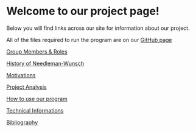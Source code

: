 # Welcome to our project page!

Below you will find links across our site for information about our project.

All of the files required to run the program are on our [GitHub page](https://github.com/JSebCort/NeedlemanWunsch)

[Group Members & Roles](https://jsebcort.github.io/NeedlemanWunsch/members)

[History of Needleman-Wunsch](https://jsebcort.github.io/NeedlemanWunsch/history)

[Motivations](https://jsebcort.github.io/NeedlemanWunsch/motivations)

[Project Analysis](https://jsebcort.github.io/NeedlemanWunsch/analysis)

[How to use our program](https://jsebcort.github.io/NeedlemanWunsch/howto)

[Technical Informations](https://jsebcort.github.io/NeedlemanWunsch/technical)

[Bibliography](https://jsebcort.github.io/NeedlemanWunsch/bibliography)
